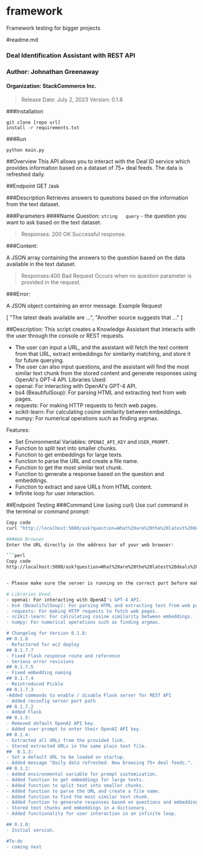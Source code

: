 # framework
Framework testing for bigger projects

#readme.md

### Deal Identification Assistant with REST API
### Author: Johnathan Greenaway
#### Organization: StackCommerce Inc.
>Release Date: July 2, 2023
> Version: 0.1.8

###Installation


```
git clone [repo url]
install -r requirements.txt
```
###Run
```
python main.py
```

##Overview
This API allows you to interact with the Deal ID service which provides information based on a dataset of 75+ deal feeds. The data is refreshed daily.

##Endpoint
GET /ask

###Description
Retrieves answers to questions based on the information from the text dataset.

###Parameters
####Name
Question:	```string	query``` - 
the question you want to ask based on the text dataset.
>Responses:
200 OK
Successful response.

###Content:

A JSON array containing the answers to the question based on the data available in the text dataset.
>Responses:400 Bad Request
Occurs when no question parameter is provided in the request.

###Error:

A JSON object containing an error message.
Example
Request

[
    "The latest deals available are ...",
    "Another source suggests that ..."
]

##Description:
This script creates a Knowledge Assistant that interacts with the user through the console or REST requests.
- The user can input a URL, and the assistant will fetch the text content from that URL, extract embeddings for similarity matching, and store it for future querying.
- The user can also input questions, and the assistant will find the most similar text chunk from the stored content and generate responses using OpenAI's GPT-4 API.
Libraries Used:
- openai: For interacting with OpenAI's GPT-4 API.
- bs4 (BeautifulSoup): For parsing HTML and extracting text from web pages.
- requests: For making HTTP requests to fetch web pages.
- scikit-learn: For calculating cosine similarity between embeddings.
- numpy: For numerical operations such as finding argmax.

Features:
- Set Environmental Variables: `OPENAI_API_KEY` and `USER_PROMPT`.
- Function to split text into smaller chunks.
- Function to get embeddings for large texts.
- Function to parse the URL and create a file name.
- Function to get the most similar text chunk.
- Function to generate a response based on the question and embeddings.
- Function to extract and save URLs from HTML content.
- Infinite loop for user interaction.

##Endpoint Testing
###Command Line (using curl)
Use curl command in the terminal or command prompt:

```sh
Copy code
curl "http://localhost:5000/ask?question=What%20are%20the%20latest%20deals%20available?"```

###Web Browser
Enter the URL directly in the address bar of your web browser:

```perl
Copy code
http://localhost:5000/ask?question=What%20are%20the%20latest%20deals%20available?```


- Please make sure the server is running on the correct port before making the request. You can start the server by running the script and entering deal-id up in the console. Additionally, if the port 5000 is already in use, you may need to specify a different port number.

# Libraries Used:
- openai: For interacting with OpenAI's GPT-4 API.
- bs4 (BeautifulSoup): For parsing HTML and extracting text from web pages.
- requests: For making HTTP requests to fetch web pages.
- scikit-learn: For calculating cosine similarity between embeddings.
- numpy: For numerical operations such as finding argmax.

# Changelog for Version 0.1.8:
## 0.1.8
- Refactored for ec2 deploy
## 0.1.7.7
- Fixed Flask response route and reference
- Serious error revisions
## 0.1.7.5
- Fixed embedding naming
## 0.1.7.4
- Reintroduced Pickle
## 0.1.7.3
-Added commands to enable / disable Flask server for REST API
- Added reconfig server port path
## 0.1.7.2
- Added Flask
## 0.1.5:
- Removed default OpenAI API key.
- Added user prompt to enter their OpenAI API key.
## 0.1.4:
- Extracted all URLs from the provided link.
- Stored extracted URLs in the same plain text file.
##  0.1.3:
- Set a default URL to be loaded on startup.
- Added message "Daily data refreshed. Now browsing 75+ deal feeds.".
## 0.1.2:
- Added environmental variable for prompt customization.
- Added function to get embeddings for large texts.
- Added function to split text into smaller chunks.
- Added function to parse the URL and create a file name.
- Added function to find the most similar text chunk.
- Added function to generate responses based on questions and embeddings.
- Stored text chunks and embeddings in a dictionary.
- Added functionality for user interaction in an infinite loop.

## 0.1.0:
- Initial version.

#To-do
- coming next